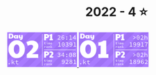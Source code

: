 <!-- AOC TILES BEGIN -->
<h1 align="center">
  2022 - 4 ⭐
</h1>
<a href="2022/02/02.kt">
  <img src="/Media/2022/02.png" width="161px">
</a>
<a href="2022/01/01.kt">
  <img src="/Media/2022/01.png" width="161px">
</a>
<!-- AOC TILES END -->
